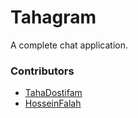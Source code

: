 # Tahagram

A complete chat application.

### Contributors

- [TahaDostifam](https://github.com/tahadostifam)
- [HosseinFalah](https://github.com/hosseinfalah)
